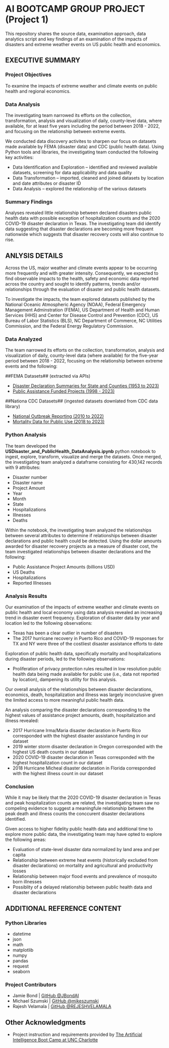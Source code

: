  # AI BOOTCAMP GROUP PROJECT (Project 1)
This repository shares the source data, examination approach, data analytics script and key findings of an examination of the impacts of disasters and extreme weather events on US public health and economics.

## EXECUTIVE SUMMARY

### Project Objectives
To examine the impacts of extreme weather and climate events on public health and regional  economics. 

### Data Analysis
The investigating team narrowed its efforts on the collection, transformation, analysis and visualization of daily, county-level data, where available, for at least five years including the period between 2018 - 2022, and focusing on the relationship between extreme events. 

We conducted data discovery activites to sharpen our focus on datasets made available by FEMA (disaster data) and CDC (public health data). Using Python tools and libraries, the investigating team conducted the following key activities:
* Data Identification and Exploration –  identified and reviewed available datasets, screening for data applicability and data quality
* Data Transformation – imported, cleaned and joined datasets by location and date attributes or disaster ID
* Data Analysis – explored the relationship of the various datasets  

### Summary Findings
Analyses revealed little relationship between declared disasters public health data with possible exception of hospitalization counts and the 2020 COVID-19 disaster declaration in Texas.
The investigating team did identify data suggesting that disaster declarations are becoming more frequent nationwide which suggests that disaster recovery costs will also continue to rise.


## ANLYSIS DETAILS
Across the US, major weather and climate events appear to be occurring more frequently and with greater intensity. Consequently, we expected to find observable impacts to the health, safety and economic data reported across the country and sought to identify patterns, trends and/or relationships through the evaluation of disaster and public health datasets. 
 
To investigate the impacts, the team explored datasets published by the National Oceanic Atmospheric Agency (NOAA), Federal Emergency Management Adminstration (FEMA), US Department of Health and Human Services (HHS) and Center for Disease Control and Prevention (CDC), US Bureau of Labor Statistics (BLS), NC Department of Commerce, NC Utilities Commission, and the Federal Energy Regulatory Commission. 

### Data Analyzed
The team narrowed its efforts on the collection, transformation, analysis and visualization of daily, county-level data (where available) for the five-year period between 2018 - 2022, focusing on the relationship between extreme events and the following:

##FEMA Datasets## (extracted via APIs)
* [Disaster Declaration Summaries for State and Counties (1953 to 2023)](https://www.fema.gov/data-visualization/disaster-declarations-states-and-counties)
* [Public Assistance Funded Projects (1998 - 2023)](https://www.fema.gov/openfema-data-page/public-assistance-funded-projects-details-v1)

##Nationa CDC Datasets## (ingested datasets downlated from CDC data library)
* [National Outbreak Reporting (2010 to 2022)](https://wonder.cdc.gov/nndss/nndss_weekly_tables_menu.asp)
* [Mortality Data for Public Use (2018 to 2023)](https://www.cdc.gov/nchs/nvss/mortality_public_use_data.htm)


### Python Analysis
The team developed the __USDisaster_and_PublicHealth_DataAnalysis.ipynb__ python notebook to ingest, explore, transform, visualize and merge the datasets. Once merged, the investigating team analyzed a dataframe consisting for 430,142 records with 9 attributes:
* Disaster number
* Disaster name
* Project Amount
* Year
* Month
* State 
* Hospitalizations
* Illnesses
* Deaths

Within the notebook, the investigating team analyzed the relationships between several attributes to determine if relationships between disaster declarations and public health could be detected. Using the dollar amounts awarded for disaster recovery projects as a measure of disaster cost, the team investigated relationships between disaster declarations and the following:
* Public Assistance Project Amounts (billions USD)
* US Deaths
* Hospitalizations
* Reported Illnesses

### Analysis Results
Our examination of the impacts of extreme weather and climate events on public health and local economy using data analysis revealed an increasing trend in disaster event frequency. Exploration of disaster data by year and location led to the following observations:
* Texas has been a clear outlier in number of disasters 
* The 2017 hurricane recovery in Puerto Rico and COVID-19 responses for TX and NY were three of the costliest disaster assistance efforts to date 

Exploration of public health data, specifically mortality and hospitalizations during disaster periods, led to the following observations:
* Proliferation of privacy protection rules resulted in low resolution public health data being made available for public use (i.e., data not reported by location), dampening its utility for this analysis.

Our overall analysis of the relationships between disaster declarations, economics, death, hospitalization and illness was largely inconclusive given the limited access to more meaningful public health data.

An analysis comparing the disaster declarations corresponding to the highest values of assistance project amounts, death, hospitalization and illness revealed:
* 2017 Hurricane Irma/Maria disaster declaration in Puerto Rico corresponded with the highest disaster assistance funding in our dataset 
* 2019 winter storm disaster declaration in Oregon corresponded with the highest US death counts in our dataset 
* 2020 COVID-19 disaster declaration in Texas corresponded with the highest hospitalization count in our dataset
* 2018 Hurricane Micheal disaster declaration in Florida corresponded with the highest illness count in our dataset

### Conclusion
While it may be likely that the 2020 COVID-19 disaster declaration in Texas and peak hospitalization counts are related, the investigating team saw no compeling evidence to suggest a meaningfule relationship between the peak death and illness counts the conccurent disaster declarations identified.

Given access to higher fidelity public health data and additional time to explore more public data, the investigating team may have opted to explore the following areas:
* Evaluation of state-level disaster data normalized by land area and per capita
* Relationship between extreme heat events (historically excluded from disaster declarations) on mortality and agricultural and productivity losses
* Relationship between major flood events and prevalence of mosquito born illnesses
* Possiblity of a delayed relationship between public health data and disaster declarations



## ADDITIONAL REFERENCE CONTENT
### Python Libraries
* datetime
* json
* math
* matplotlib
* numpy
* pandas
* request
* seaborn

### Project Contributors
* Jamie Bond | [GitHub @JBondAI](https://github.com/jbondAI/) 
* Michael Szumski | [GitHub @mikeszumski](https://github.com/mikeszumski/)
* Rajesh Velamala | [GitHub @REJESHVELAMALA](https://github.com/rajeshvelamala/)

## Other Acknowledgments
* Project instruction and requirements provided by [The Artificial Intelligence Boot Camp at UNC Charlotte](https://bootcamp.charlotte.edu/artificial-intelligence/)

